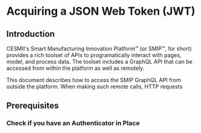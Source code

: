 # Acquiring a JSON Web Token (JWT)

## Introduction

CESMII's Smart Manufacturing Innovation Platform™ (or SMIP™, for short) provides a rich toolset of APIs to programatically interact with pages, model, and process data. The toolset includes a GraphQL API that can be accessed from within the platform as well as remotely.

This document describes how to access the SMIP GraphQL API from outside the platform. When making such remote calls, HTTP requests

## Prerequisites

### Check if you have an Authenticator in Place